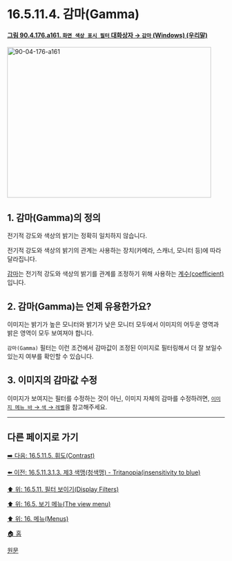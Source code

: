 # 16.5.11.4. 감마(Gamma)

<a id="90-04-176-a161"></a>

#### [그림 90.4.176.a161. `화면 색상 표시 필터` 대화상자 → `감마` (Windows) (우리말)](./90-04-0176-color_display_filters.md#90-04-176-a161)
<img width="472" height="348" alt="90-04-176-a161" src="https://github.com/user-attachments/assets/287720b1-1fa4-4628-9f71-d8a4dc8aa094" />

<a id="16-05-11-04-s1"></a>

## 1. 감마(Gamma)의 정의
전기적 강도와 색상의 밝기는 정확히 일치하지 않습니다.

전기적 강도와 색상의 밝기의 관계는 사용하는 장치(카메라, 스캐너, 모니터 등)에 따라 달라집니다.

[감마](./19-glossaryx-gamma_correction.md)는 전기적 강도와 색상의 밝기를 관계를 조정하기 위해 사용하는 [계수(coefficient)](https://namu.wiki/w/%EA%B3%84%EC%88%98)입니다.

<a id="16-05-11-04-s2"></a>

## 2. 감마(Gamma)는 언제 유용한가요?
이미지는 밝기가 높은 모니터와 밝기가 낮은 모니터 모두에서 이미지의 어두운 영역과 밝은 영역이 모두 보여져야 합니다.

`감마(Gamma)` 필터는 이런 조건에서 감마값이 조정된 이미지로 필터링해서 더 잘 보일수 있는지 여부를 확인할 수 있습니다.

<a id="16-05-11-04-s3"></a>

## 3. 이미지의 감마값 수정
이미지가 보여지는 필터를 수정하는 것이 아닌, 이미지 자체의 감마를 수정하려면, [`이미지 메뉴 바` → `색` → `레벨`](./16-08-10-00-levels.md)을 참고해주세요.

***

## 다른 페이지로 가기

[➡️ 다음: 16.5.11.5. 휘도(Contrast)](./16-05-11-05-contrast.md)

[⬅️ 이전: 16.5.11.3.1.3. 제3 색맹(청색맹) - Tritanopia(insensitivity to blue)](./16-05-11-03-01-03-tritanopia.md)

[⬆️ 위: 16.5.11. 필터 보이기(Display Filters)](./16-05-11-00-display-filters.md)

[⬆️ 위: 16.5. 보기 메뉴(The view menu)](./16-05-00-the-view-menu.md)

[⬆️ 위: 16. 메뉴(Menus)](./16-00-menus.md)

[🏠 홈](./00-home.md)

[원문](https://docs.gimp.org/2.10/ko/gimp-display-filter-dialog.html#gimp-colordisplay-gamma)